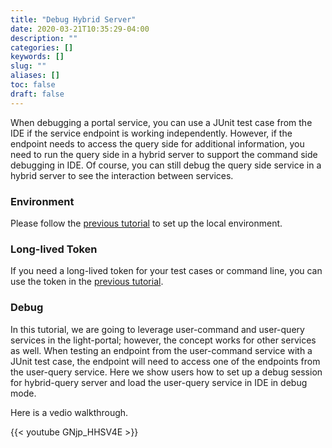 ```yaml
---
title: "Debug Hybrid Server"
date: 2020-03-21T10:35:29-04:00
description: ""
categories: []
keywords: []
slug: ""
aliases: []
toc: false
draft: false
---
```


When debugging a portal service, you can use a JUnit test case from the IDE if the service endpoint is working independently. However, if the endpoint needs to access the query side for additional information, you need to run the query side in a hybrid server to support the command side debugging in IDE. Of course, you can still debug the query side service in a hybrid server to see the interaction between services. 

### Environment

Please follow the [previous tutorial][] to set up the local environment. 

### Long-lived Token

If you need a long-lived token for your test cases or command line, you can use the token in the [previous tutorial][].

### Debug

In this tutorial, we are going to leverage user-command and user-query services in the light-portal; however, the concept works for other services as well. When testing an endpoint from the user-command service with a JUnit test case, the endpoint will need to access one of the endpoints from the user-query service. Here we show users how to set up a debug session for hybrid-query server and load the user-query service in IDE in debug mode. 

Here is a vedio walkthrough. 

{{< youtube GNjp_HHSV4E >}}

[previous tutorial]: /tutorial/portal/developer/debug-unit-test/

